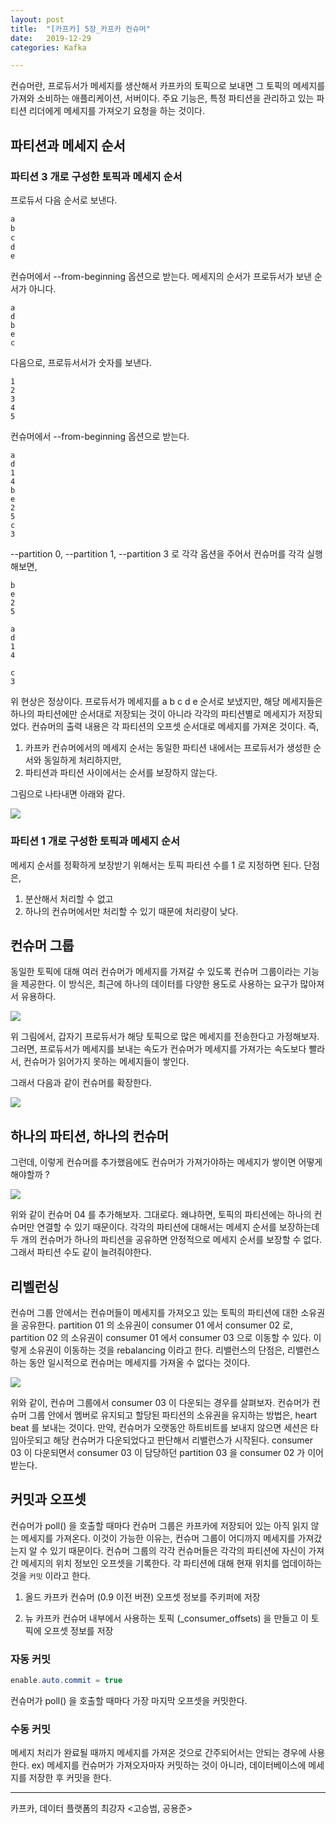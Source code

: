 ```yaml
---
layout: post
title:  "[카프카] 5장_카프카 컨슈머"
date:   2019-12-29
categories: Kafka

---
```


컨슈머란, 프로듀서가 메세지를 생산해서 카프카의 토픽으로 보내면 그 토픽의 메세지를 가져와 소비하는 애플리케이션, 서버이다.
주요 기능은, 특정 파티션을 관리하고 있는 파티션 리더에게 메세지를 가져오기 요청을 하는 것이다.

## 파티션과 메세지 순서

### 파티션 3 개로 구성한 토픽과 메세지 순서

프로듀서 다음 순서로 보낸다.

```java
a
b
c
d
e
```

컨슈머에서 --from-beginning 옵션으로 받는다. 
메세지의 순서가 프로듀서가 보낸 순서가 아니다.

```
a
d
b
e
c
```

다음으로, 프로듀서서가 숫자를 보낸다.

```
1
2
3
4
5
```

컨슈머에서 --from-beginning 옵션으로 받는다. 

```
a
d
1
4
b
e
2
5
c
3
```

--partition 0, --partition 1, --partition 3 로 각각 옵션을 주어서 컨슈머를 각각 실행해보면,

```
b
e
2
5
```

```
a
d
1
4
```

```
c
3
```

위 현상은 정상이다.
프로듀서가 메세지를 a b c d e 순서로 보냈지만, 해당 메세지들은 하나의 파티션에만 순서대로 저장되는 것이 아니라 각각의 파티션별로 메세지가 저장되었다. 
컨슈머의 출력 내용은 각 파티션의 오프셋 순서대로 메세지를 가져온 것이다. 즉,

1. 카프카 컨슈머에서의 메세지 순서는 동일한 파티션 내에서는 프로듀서가 생성한 순서와 동일하게 처리하지만, 
2. 파티션과 파티션 사이에서는 순서를 보장하지 않는다.

그림으로 나타내면 아래와 같다.

![](/image/kafka_message_order.png)

### 파티션 1 개로 구성한 토픽과 메세지 순서

메세지 순서를 정확하게 보장받기 위해서는 토픽 파티션 수를 1 로 지정하면 된다.
단점은, 

1. 분산해서 처리할 수 없고 
2. 하나의 컨슈머에서만 처리할 수 있기 때문에 처리량이 낮다.

## 컨슈머 그룹

동일한 토픽에 대해 여러 컨슈머가 메세지를 가져갈 수 있도록 컨슈머 그룹이라는 기능을 제공한다. 
이 방식은, 최근에 하나의 데이터를 다양한 용도로 사용하는 요구가 많아져서 유용하다.

![](/image/kafka_consumer_group_02.png)

위 그림에서, 갑자기 프로듀서가 해당 토픽으로 많은 메세지를 전송한다고 가정해보자. 그러면,
프로듀서가 메세지를 보내는 속도가 컨슈머가 메세지를 가져가는 속도보다 빨라서, 컨슈머가 읽어가지 못하는 메세지들이 쌓인다.

그래서 다음과 같이 컨슈머를 확장한다.

![](/image/kafka_consumer_group_01.png)

## 하나의 파티션, 하나의 컨슈머

그런데, 이렇게 컨슈머를 추가했음에도 컨슈머가 가져가야하는 메세지가 쌓이면 어떻게 해야할까 ?

![](/image/kafka_consumer_group_03.png)

위와 같이 컨슈머 04 를 추가해보자. 그대로다.
왜냐하면, 토픽의 파티션에는 하나의 컨슈머만 연결할 수 있기 때문이다. 
각각의 파티션에 대해서는 메세지 순서를 보장하는데 두 개의 컨슈머가 하나의 파티션을 공유하면 안정적으로 메세지 순서를 보장할 수 없다.
그래서 파티션 수도 같이 늘려줘야한다.

## 리벨런싱

컨슈머 그룹 안에서는 컨슈머들이 메세지를 가져오고 있는 토픽의 파티션에 대한 소유권을 공유한다.
partition 01 의 소유권이 consumer 01 에서 consumer 02 로, partition 02 의 소유권이 consumer 01 에서 consumer 03 으로 이동할 수 있다.
이렇게 소유권이 이동하는 것을 rebalancing 이라고 한다.
리밸런스의 단점은, 리밸런스 하는 동안 일시적으로 컨슈머는 메세지를 가져올 수 없다는 것이다.

![](/image/kafka_consumer_group_rebalance.png)

위와 같이, 컨슈머 그룹에서 consumer 03 이 다운되는 경우를 살펴보자.
컨슈머가 컨슈머 그룹 안에서 멤버로 유지되고 할당된 파티션의 소유권을 유지하는 방법은, heart beat 를 보내는 것이다. 
만약, 컨슈머가 오랫동안 하트비트를 보내지 않으면 세션은 타임아웃되고 해당 컨슈머가 다운되었다고 판단해서 리밸런스가 시작된다.
consumer 03 이 다운되면서 consumer 03 이 담당하던 partition 03 을 consumer 02 가 이어받는다.

## 커밋과 오프셋

컨슈머가 poll() 을 호출할 때마다 컨슈머 그룹은 카프카에 저장되어 있는 아직 읽지 않는 메세지를 가져온다. 
이것이 가능한 이유는, 컨슈머 그룹이 어디까지 메세지를 가져갔는지 알 수 있기 때문이다.
컨슈머 그룹의 각각 컨슈머들은 각각의 파티션에 자신이 가져간 메세지의 위치 정보인 오프셋을 기록한다.
각 파티션에 대해 현재 위치를 업데이하는 것을 `커밋` 이라고 한다.

1. 올드 카프카 컨슈머 (0.9 이전 버젼)
   오프셋 정보를 주키퍼에 저장

2. 뉴 카프카 컨슈머 
   내부에서 사용하는 토픽 (_consumer_offsets) 을 만들고 이 토픽에 오프셋 정보를 저장

### 자동 커밋

```java
enable.auto.commit = true
```

컨슈머가 poll() 을 호출할 때마다 가장 마지막 오프셋을 커밋한다. 

### 수동 커밋

메세지 처리가 완료될 때까지 메세지를 가져온 것으로 간주되어서는 안되는 경우에 사용한다. 
ex) 메세지를 컨슈머가 가져오자마자 커밋하는 것이 아니라, 데이터베이스에 메세지를 저장한 후 커밋을 한다.

---

카프카, 데이터 플랫폼의 최강자 <고승범, 공용준>